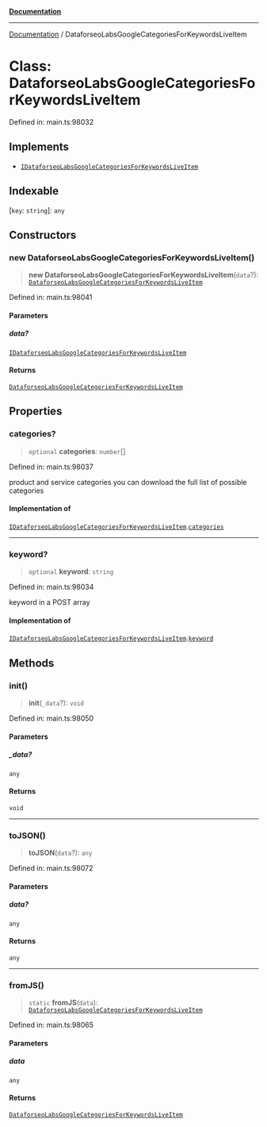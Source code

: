 [**Documentation**](../README.md)

***

[Documentation](../README.md) / DataforseoLabsGoogleCategoriesForKeywordsLiveItem

# Class: DataforseoLabsGoogleCategoriesForKeywordsLiveItem

Defined in: main.ts:98032

## Implements

- [`IDataforseoLabsGoogleCategoriesForKeywordsLiveItem`](../interfaces/IDataforseoLabsGoogleCategoriesForKeywordsLiveItem.md)

## Indexable

\[`key`: `string`\]: `any`

## Constructors

### new DataforseoLabsGoogleCategoriesForKeywordsLiveItem()

> **new DataforseoLabsGoogleCategoriesForKeywordsLiveItem**(`data`?): [`DataforseoLabsGoogleCategoriesForKeywordsLiveItem`](DataforseoLabsGoogleCategoriesForKeywordsLiveItem.md)

Defined in: main.ts:98041

#### Parameters

##### data?

[`IDataforseoLabsGoogleCategoriesForKeywordsLiveItem`](../interfaces/IDataforseoLabsGoogleCategoriesForKeywordsLiveItem.md)

#### Returns

[`DataforseoLabsGoogleCategoriesForKeywordsLiveItem`](DataforseoLabsGoogleCategoriesForKeywordsLiveItem.md)

## Properties

### categories?

> `optional` **categories**: `number`[]

Defined in: main.ts:98037

product and service categories
you can download the full list of possible categories

#### Implementation of

[`IDataforseoLabsGoogleCategoriesForKeywordsLiveItem`](../interfaces/IDataforseoLabsGoogleCategoriesForKeywordsLiveItem.md).[`categories`](../interfaces/IDataforseoLabsGoogleCategoriesForKeywordsLiveItem.md#categories)

***

### keyword?

> `optional` **keyword**: `string`

Defined in: main.ts:98034

keyword in a POST array

#### Implementation of

[`IDataforseoLabsGoogleCategoriesForKeywordsLiveItem`](../interfaces/IDataforseoLabsGoogleCategoriesForKeywordsLiveItem.md).[`keyword`](../interfaces/IDataforseoLabsGoogleCategoriesForKeywordsLiveItem.md#keyword)

## Methods

### init()

> **init**(`_data`?): `void`

Defined in: main.ts:98050

#### Parameters

##### \_data?

`any`

#### Returns

`void`

***

### toJSON()

> **toJSON**(`data`?): `any`

Defined in: main.ts:98072

#### Parameters

##### data?

`any`

#### Returns

`any`

***

### fromJS()

> `static` **fromJS**(`data`): [`DataforseoLabsGoogleCategoriesForKeywordsLiveItem`](DataforseoLabsGoogleCategoriesForKeywordsLiveItem.md)

Defined in: main.ts:98065

#### Parameters

##### data

`any`

#### Returns

[`DataforseoLabsGoogleCategoriesForKeywordsLiveItem`](DataforseoLabsGoogleCategoriesForKeywordsLiveItem.md)

